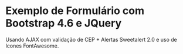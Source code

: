 # Exemplo de Formulário com Bootstrap 4.6 e JQuery

Usando AJAX com validação de CEP + Alertas Sweetalert 2.0 e uso de Icones FontAwesome.

